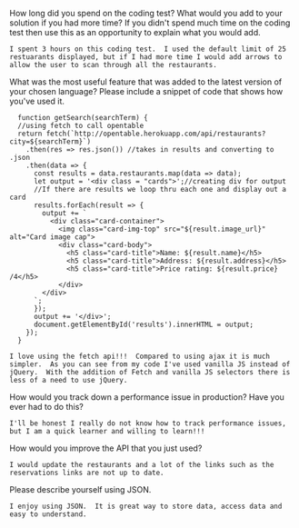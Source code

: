 How long did you spend on the coding test? What would you add to your solution if you had more time? If you didn't spend much time on the coding test then use this as an opportunity to explain what you would add.
  
  `I spent 3 hours on this coding test.  I used the default limit of 25 restuarants displayed, but if I had more time I would add arrows to allow the user to scan through all the restaurants.` 

What was the most useful feature that was added to the latest version of your chosen language? Please include a snippet of code that shows how you've used it.
```
  function getSearch(searchTerm) {
  //using fetch to call opentable
  return fetch(`http://opentable.herokuapp.com/api/restaurants?city=${searchTerm}`)
    .then(res => res.json()) //takes in results and converting to .json
    .then(data => {
      const results = data.restaurants.map(data => data);
      let output = '<div class = "cards">';//creating div for output
      //If there are results we loop thru each one and display out a card
      results.forEach(result => {
        output += `
          <div class="card-container">
            <img class="card-img-top" src="${result.image_url}" alt="Card image cap">
            <div class="card-body">
              <h5 class="card-title">Name: ${result.name}</h5>
              <h5 class="card-title">Address: ${result.address}</h5>
              <h5 class="card-title">Price rating: ${result.price} /4</h5>
            </div>
        </div>
      `;
      });
      output += '</div>';
      document.getElementById('results').innerHTML = output;
    });
  }
```
  `I love using the fetch api!!!  Compared to using ajax it is much simpler.  As you can see from my code I've used vanilla JS instead of jQuery.  With the addition of Fetch and vanilla JS selectors there is less of a need to use jQuery.`

How would you track down a performance issue in production? Have you ever had to do this?
  
  `I'll be honest I really do not know how to track performance issues, but I am a quick learner and willing to learn!!!`

How would you improve the API that you just used?
  
  `I would update the restaurants and a lot of the links such as the reservations links are not up to date.`  

Please describe yourself using JSON.
  
  `I enjoy using JSON.  It is great way to store data, access data and easy to understand.`